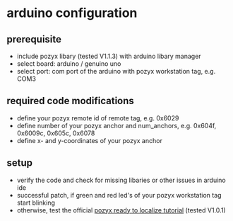 # arduino configuration

## prerequisite
- include pozyx libary (tested V1.1.3) with arduino libary manager
- select board: arduino / genuino uno
- select port: com port of the arduino with pozyx workstation tag, e.g. COM3

## required code modifications
- define your pozyx remote id of remote tag, e.g. 0x6029
- define number of your pozyx anchor and num_anchors, e.g. 0x604f, 0x6009c, 0x605c, 0x6078 
- define x- and y-coordinates of your pozyx anchor

## setup
- verify the code and check for missing libaries or other issues in arduino ide
- successful patch, if green and red led's of your pozyx workstation tag start blinking
- otherwise, test the official [pozyx ready to localize tutorial](https://github.com/pozyxLabs/Pozyx-processing) (tested V1.0.1)
